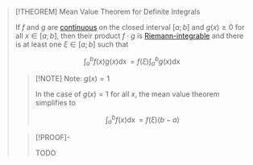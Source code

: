 >[!THEOREM] Mean Value Theorem for Definite Integrals
>
>If $f$ and $g$ are [continuous](../../Functions/Continuity/Continuity.md) on the closed interval $[a;b]$ and $g(x) \ge 0$ for all $x \in [a;b]$, then their product $f \cdot g$ is [Riemann-integrable](Definite%20Integrals/(Riemann-)Integrability.md) and there is at least one $\xi \in [a;b]$ such that
>
>$$\int_a^b f(x)g(x) \mathop{\mathrm{d}x} = f(\xi)\int_a^b g(x) \mathop{\mathrm{d}x}$$
>
>>[!NOTE] Note: $g(x) = 1$
>>
>>In the case of $g(x) = 1$ for all $x$, the mean value theorem simplifies to
>>
>>$$\int_a^b f(x) \mathop{\mathrm{d}x} = f(\xi)(b - a)$$
>>
>
>>[!PROOF]-
>>
>>TODO
>